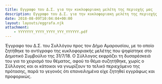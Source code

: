 ```yaml
---
title: Εγγραφο του Δ.Σ. για την κυκλοφοριακη μελέτη της περιοχής μας
description: Εγγραφο του Δ.Σ. για την κυκλοφοριακη μελέτη της περιοχής μας
date: 2018-08-09T10:04:04+00:00
layout: layouts/eggrafa.njk
attachment:
    - YYYYYYY_YYYY_YYYY_YYY_YYYYYY.pdf
---
```

Έγγραφο του Δ.Σ. του Συλλόγου προς τον Δήμο Αμαρουσίου, με το οποίο ζητήθηκε το αντίγραφο της κυκλοφοριακής μελέτης που ψηφίστηκε στο Δημοτικό Συμβούλιο της 31/7/18. Ο Σύλλογος εκφράζει τη δυσαρέσκειά του για το χειρισμό του θέματος, αφού το θέμα συζητήθηκε, χωρίς ο Σϋλλογος και οι κάτοικοι να γνωρίζουν το τελικό περιεχόμενο της πρότασης, παρά το γεγονός ότι επανειλημένα είχε ζητηθεί εγγράφως και προφορικώς.
<!-- excerpt -->

